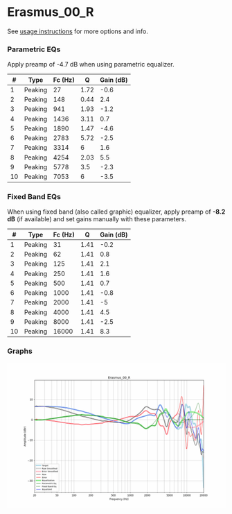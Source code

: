 # Erasmus_00_R
See [usage instructions](https://github.com/jaakkopasanen/AutoEq#usage) for more options and info.

### Parametric EQs
Apply preamp of -4.7 dB when using parametric equalizer.

|   # | Type    |   Fc (Hz) |    Q |   Gain (dB) |
|-----|---------|-----------|------|-------------|
|   1 | Peaking |        27 | 1.72 |        -0.6 |
|   2 | Peaking |       148 | 0.44 |         2.4 |
|   3 | Peaking |       941 | 1.93 |        -1.2 |
|   4 | Peaking |      1436 | 3.11 |         0.7 |
|   5 | Peaking |      1890 | 1.47 |        -4.6 |
|   6 | Peaking |      2783 | 5.72 |        -2.5 |
|   7 | Peaking |      3314 | 6    |         1.6 |
|   8 | Peaking |      4254 | 2.03 |         5.5 |
|   9 | Peaking |      5778 | 3.5  |        -2.3 |
|  10 | Peaking |      7053 | 6    |        -3.5 |

### Fixed Band EQs
When using fixed band (also called graphic) equalizer, apply preamp of **-8.2 dB** (if available) and set gains manually with these parameters.

|   # | Type    |   Fc (Hz) |    Q |   Gain (dB) |
|-----|---------|-----------|------|-------------|
|   1 | Peaking |        31 | 1.41 |        -0.2 |
|   2 | Peaking |        62 | 1.41 |         0.8 |
|   3 | Peaking |       125 | 1.41 |         2.1 |
|   4 | Peaking |       250 | 1.41 |         1.6 |
|   5 | Peaking |       500 | 1.41 |         0.7 |
|   6 | Peaking |      1000 | 1.41 |        -0.8 |
|   7 | Peaking |      2000 | 1.41 |        -5   |
|   8 | Peaking |      4000 | 1.41 |         4.5 |
|   9 | Peaking |      8000 | 1.41 |        -2.5 |
|  10 | Peaking |     16000 | 1.41 |         8.3 |

### Graphs
![](./Erasmus_00_R.png)
